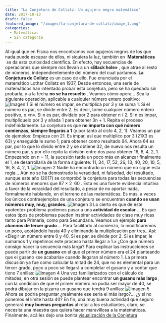 ```yaml
---
title: "La Conjetura de Collatz: Un agujero negro matemático"
date: 2017-10-13
draft: false
featured_image: "/images/la-conjetura-de-collatz/image_1.png"
categories:
  - Matemáticas
  - Sin categoría
---
```


Al igual que en Física nos encontramos con agujeros negros de los que nada puede escapar de ellos, ni siquiera la luz, también en 
**Matemáticas**
 se da esta curiosidad científica.
En efecto, hay secuencias de operaciones que siempre nos llevan a un 
**«Black hole»**
, que atrae al resto de números, independientemente del número del cual partamos.
**La Conjetura de Collatz**
 es un caso de ello. Fue enunciada por el matemático Lothar Collatz en 1937, Desde entonces, una serie de matemáticos han intentado probar esta conjetura, pero se ha quedado sin probarla, y a la fecha 
**no se ha resuelto**
.
Veamos cómo opera…
Sea la siguiente operación, aplicable a cualquier número entero positivo:
![Imagen 1](/images/la-conjetura-de-collatz/image_1.png)
Si el número es impar, se multiplica por 3 y se suma 1.
Si el número es par, se divide entre 2.
Es decir, tome cualquier número entero positivo, o «n». Si n es par, divídalo por 2 para obtener n / 2. Si n es impar, multiplíquelo por 3 y añada 1 para obtener 3n + 1. Repita el proceso indefinidamente.
La conjetura es que 
**no importa con qué número comienzas, siempre llegarás a 1**
 (y por tanto al ciclo 4, 2, 1). Veamos un par de ejemplos:
Empieza con 21. Es impar, así que multiplico por 3 (21X3 es 63) y enseguida le sumo 1, para obtener como resultado 64. Ahora 64 es par, por lo que lo divido entre 2 y se obtiene 32, de nuevo nos resulta un número par, y por ello repito la división entre dos para obtener 16, 8, 4, 2, 1.
Empezando en n = 11, la sucesión tarda un poco más en alcanzar finalmente el 1, se desarrollaría de la forma siguiente:
11, 34, 17, 52, 26, 13, 40, 20, 10, 5, 16, 8, 4, 2, 1.
![Imagen 2](/images/la-conjetura-de-collatz/image_2.png)
Nadie ha encontrado un número que no sigue esta regla… Aún no se ha demostrado la veracidad, ni falsedad, del resultado, aunque este año (2017) se comprobó la conjetura para todas las secuencias de números menores que 87 × 2 
60
. Esta es una fuerte evidencia intuitiva a favor de la veracidad del resultado, a pesar de no aportar nada, formalmente hablando, en el terreno de las matemáticas. Es más, a veces los únicos contraejemplos de una conjetura se encuentran 
**cuando se usan números muy, muy, grandes.**
![Imagen 3](/images/la-conjetura-de-collatz/image_3.png)
Lo cierto es que de este «potente» problema podemos pasar a una 
**actividad de escolar**
… Es que estos tipos de problemas pueden inspirar actividades de clase muy ricas tanto para Primaria, como para Secundaria.
Veamos un ejemplo 
**para alumnos de tercer grado**
…
Para facilitarlo al comienzo, lo modificaremos un poco, acotándolo hasta 40 y eliminando la multiplicación por tres…Así:
«Elegir un número entre 0 y 40. Si es par, se divide por 2. Si es impar, le sumamos 1 y repetimos este proceso hasta llegar a 1.»
¿Con qué número consigo hacer la secuencia más larga?
Para explicar las instrucciones se puede partir de 
**un gusano**
 en el que el primer número era el 24 planteando que el gusano «se acabaría» cuando llegaran al número 1.
La primera discusión ya fue como calcular la mitad de 24, que no es elemental para un tercer grado, poco a poco se llegará a completar el gusano y a contar que tiene 7 anillas:
![Imagen 4](/images/la-conjetura-de-collatz/image_4.jpg)
Una vez familiarizados con el cálculo de mitades, en otra sesión se puede plantear encontrar 
**un gusano más largo**
, con la condición de que el primer número no podía ser mayor de 40, se podrá dibujar en la pizarra un gusano que tendrá 9 anillas:
![Imagen 5](/images/la-conjetura-de-collatz/image_5.jpg)
Ahora se podría preguntar ¿realmente ese sería el más largo?… ¿y si no ponemos el límite hasta 40? En fin, una muy buena actividad que seguro generará 
**muy buenas preguntas**
 al retar a los estudiantes, claro, se necesita una maestra que quiera hacer maravillosa a la matemáticas.
Finalmente, acá les dejo una bonita 
[visualización de la Conjetura](https://www.jasondavies.com/collatz-graph/)